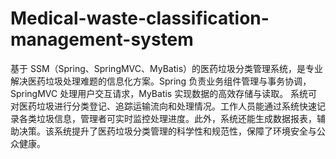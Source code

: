 # Medical-waste-classification-management-system
基于 SSM（Spring、SpringMVC、MyBatis）的医药垃圾分类管理系统，是专业解决医药垃圾处理难题的信息化方案。Spring 负责业务组件管理与事务协调，SpringMVC 处理用户交互请求，MyBatis 实现数据的高效存储与读取。  系统可对医药垃圾进行分类登记、追踪运输流向和处理情况。工作人员能通过系统快速记录各类垃圾信息，管理者可实时监控处理进度。此外，系统还能生成数据报表，辅助决策。该系统提升了医药垃圾分类管理的科学性和规范性，保障了环境安全与公众健康。 
